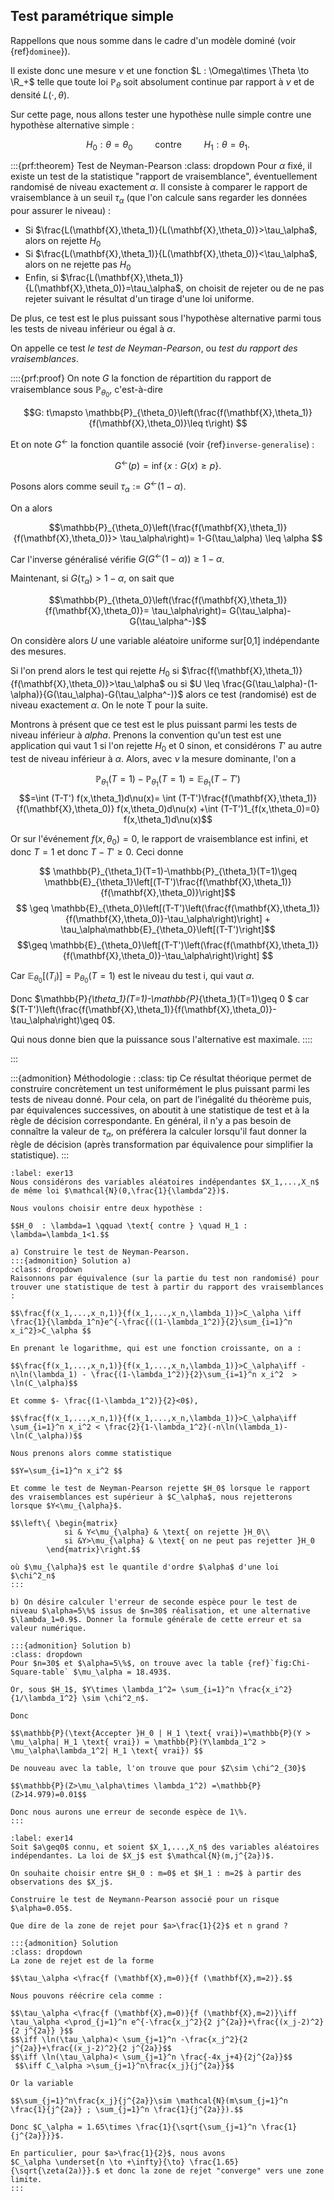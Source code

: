 ## Test paramétrique simple
$\newcommand{\R}{\mathbb{R}}$
$\newcommand{\Q}{\mathbb{Q}}$
$\newcommand{\N}{\mathbb{N}}$

Rappellons que nous somme dans le cadre d'un modèle dominé (voir {ref}`dominee`}).

Il existe donc une mesure $\nu$ et une fonction $L : \Omega\times \Theta \to \R_+$ telle que toute loi $\mathbb{P}_\theta$ soit absolument continue par rapport à $\nu$ et de densité $L(\cdot,\theta)$.

Sur cette page, nous allons tester une hypothèse nulle simple contre une hypothèse alternative simple :

$$ H_0 : \theta=\theta_0 \qquad \text{ contre } \qquad H_1 : \theta= \theta_1.$$


:::{prf:theorem} Test de Neyman-Pearson
:class: dropdown
Pour $\alpha$ fixé, il existe un test de la statistique "rapport de vraisemblance", éventuellement randomisé de niveau exactement $\alpha$. Il consiste à comparer le rapport de vraisemblance à un seuil $\tau_\alpha$ (que l'on calcule sans regarder les données pour assurer le niveau) :



- Si $\frac{L(\mathbf{X},\theta_1)}{L(\mathbf{X},\theta_0)}>\tau_\alpha$, alors on rejette $H_0$   
- Si $\frac{L(\mathbf{X},\theta_1)}{L(\mathbf{X},\theta_0)}<\tau_\alpha$, alors on ne rejette pas $H_0$   
- Enfin, si $\frac{L(\mathbf{X},\theta_1)}{L(\mathbf{X},\theta_0)}=\tau_\alpha$, on choisit de rejeter ou de ne pas rejeter suivant le résultat d'un tirage d'une loi uniforme.



De plus, ce test est le plus puissant sous l'hypothèse alternative parmi tous les tests de niveau inférieur ou égal à $\alpha$.

On appelle ce test  _le test de Neyman-Pearson_, ou _test du rapport des vraisemblances_.

::::{prf:proof}
On note $G$ la fonction de répartition du rapport de vraisemblance sous $\mathbb{P}_{\theta_0}$, c'est-à-dire

$$G: t\mapsto \mathbb{P}_{\theta_0}\left(\frac{f(\mathbf{X},\theta_1)}{f(\mathbf{X},\theta_0)}\leq t\right) $$

Et on note $G^{\leftarrow}$ la fonction quantile associé (voir {ref}`inverse-generalise`) :

$$ G^{\leftarrow}(p) = \inf\{x : G(x)\geq p\}.$$

Posons alors comme seuil $\tau_\alpha := G^\leftarrow(1-\alpha)$.

On a alors 

$$\mathbb{P}_{\theta_0}\left(\frac{f(\mathbf{X},\theta_1)}{f(\mathbf{X},\theta_0)}> \tau_\alpha\right)= 1-G(\tau_\alpha) \leq \alpha $$

Car l'inverse généralisé vérifie $G(G^\leftarrow(1-\alpha))\geq 1-\alpha$.

Maintenant, si $G(\tau_\alpha)>1-\alpha$, on sait que 

$$\mathbb{P}_{\theta_0}\left(\frac{f(\mathbf{X},\theta_1)}{f(\mathbf{X},\theta_0)}= \tau_\alpha\right)= G(\tau_\alpha)-G(\tau_\alpha^-)$$

On considère alors $U$ une variable aléatoire uniforme sur[0,1] indépendante des mesures.

Si l'on prend alors le test qui rejette $H_0$ si $\frac{f(\mathbf{X},\theta_1)}{f(\mathbf{X},\theta_0)}>\tau_\alpha$ ou si $U \leq \frac{G(\tau_\alpha)-(1-\alpha)}{G(\tau_\alpha)-G(\tau_\alpha^-)}$ alors ce test (randomisé) est de niveau exactement $\alpha$. On le note T pour la suite.

Montrons à présent que ce test est le plus puissant parmi les tests de niveau inférieur à $alpha$. Prenons la convention qu'un test est une application qui vaut 1 si l'on rejette $H_0$ et 0 sinon, et considérons $T'$ au autre test de niveau inférieur à $\alpha$. Alors, avec $\nu$ la mesure dominante, l'on a 

$$\mathbb{P}_{\theta_1}(T=1)-\mathbb{P}_{\theta_1}(T=1)= \mathbb{E}_{\theta_1}(T-T')$$
$$=\int (T-T') f(x,\theta_1)d\nu(x)= \int (T-T')\frac{f(\mathbf{X},\theta_1)}{f(\mathbf{X},\theta_0)} f(x,\theta_0)d\nu(x) +\int (T-T')1_{f(x,\theta_0)=0} f(x,\theta_1)d\nu(x)$$

Or sur l'événement $f(x,\theta_0)=0$, le rapport de vraisemblance est infini, et donc $T=1$ et donc $T-T'\geq 0$. Ceci donne

$$ \mathbb{P}_{\theta_1}(T=1)-\mathbb{P}_{\theta_1}(T=1)\geq \mathbb{E}_{\theta_1}\left[(T-T')\frac{f(\mathbf{X},\theta_1)}{f(\mathbf{X},\theta_0)}\right]$$
$$ \geq \mathbb{E}_{\theta_0}\left[(T-T')\left(\frac{f(\mathbf{X},\theta_1)}{f(\mathbf{X},\theta_0)}-\tau_\alpha\right)\right] + \tau_\alpha\mathbb{E}_{\theta_0}\left[(T-T')\right]$$
$$\geq \mathbb{E}_{\theta_0}\left[(T-T')\left(\frac{f(\mathbf{X},\theta_1)}{f(\mathbf{X},\theta_0)}-\tau_\alpha\right)\right] $$

Car $\mathbb{E}_{\theta_0}\left[(T_i)\right] = \mathbb{P}_{\theta_0}(T=1)$  est le niveau du test i, qui vaut $\alpha$.

Donc $\mathbb{P}_{\theta_1}(T=1)-\mathbb{P}_{\theta_1}(T=1)\geq 0 $ car $(T-T')\left(\frac{f(\mathbf{X},\theta_1)}{f(\mathbf{X},\theta_0)}-\tau_\alpha\right)\geq 0$.

Qui nous donne bien que la puissance sous l'alternative est maximale.
::::

:::


:::{admonition} Méthodologie :
:class: tip
Ce résultat théorique permet de construire concrètement un test uniformément le plus puissant parmi les tests de niveau donné. Pour cela, on part de l’inégalité du théorème puis, par équivalences successives, on aboutit à une statistique de test et à la règle de décision correspondante. En général, il n'y a pas besoin de connaître la valeur de $\tau_\alpha$, on préférera la calculer lorsqu'il faut donner la règle de décision (après transformation par équivalence pour simplifier la statistique).
:::


```{exercise}
:label: exer13
Nous considérons des variables aléatoires indépendantes $X_1,...,X_n$ de même loi $\mathcal{N}(0,\frac{1}{\lambda^2})$.

Nous voulons choisir entre deux hypothèse :

$$H_0  : \lambda=1 \qquad \text{ contre } \quad H_1 : \lambda=\lambda_1<1.$$

a) Construire le test de Neyman-Pearson.
:::{admonition} Solution a)
:class: dropdown
Raisonnons par équivalence (sur la partie du test non randomisé) pour trouver une statistique de test à partir du rapport des vraisemblances :

$$\frac{f(x_1,...,x_n,1)}{f(x_1,...,x_n,\lambda_1)}>C_\alpha \iff \frac{1}{\lambda_1^n}e^{-\frac{((1-\lambda_1^2)}{2}\sum_{i=1}^n x_i^2}>C_\alpha $$

En prenant le logarithme, qui est une fonction croissante, on a :

$$\frac{f(x_1,...,x_n,1)}{f(x_1,...,x_n,\lambda_1)}>C_\alpha\iff -n\ln(\lambda_1) - \frac{(1-\lambda_1^2)}{2}\sum_{i=1}^n x_i^2  > \ln(C_\alpha)$$

Et comme $- \frac{(1-\lambda_1^2)}{2}<0$),

$$\frac{f(x_1,...,x_n,1)}{f(x_1,...,x_n,\lambda_1)}>C_\alpha\iff \sum_{i=1}^n x_i^2 < \frac{2}{1-\lambda_1^2}(-n\ln(\lambda_1)-\ln(C_\alpha))$$

Nous prenons alors comme statistique 
        
$$Y=\sum_{i=1}^n x_i^2 $$

Et comme le test de Neyman-Pearson rejette $H_0$ lorsque le rapport des vraisemblances est supérieur à $C_\alpha$, nous rejetterons lorsque $Y<\mu_{\alpha}$.
        
$$\left\{ \begin{matrix}
            si & Y<\mu_{\alpha} & \text{ on rejette }H_0\\
            si &Y>\mu_{\alpha} & \text{ on ne peut pas rejetter }H_0
        \end{matrix}\right.$$

où $\mu_{\alpha}$ est le quantile d'ordre $\alpha$ d'une loi $\chi^2_n$
:::

b) On désire calculer l'erreur de seconde espèce pour le test de niveau $\alpha=5\%$ issus de $n=30$ réalisation, et une alternative $\lambda_1=0.9$. Donner la formule générale de cette erreur et sa valeur numérique.

:::{admonition} Solution b)
:class: dropdown
Pour $n=30$ et $\alpha=5\%$, on trouve avec la table {ref}`fig:Chi-Square-table` $\mu_\alpha = 18.493$.

Or, sous $H_1$, $Y\times \lambda_1^2= \sum_{i=1}^n \frac{x_i^2}{1/\lambda_1^2} \sim \chi^2_n$.

Donc 

$$\mathbb{P}(\text{Accepter }H_0 | H_1 \text{ vrai})=\mathbb{P}(Y > \mu_\alpha| H_1 \text{ vrai}) = \mathbb{P}(Y\lambda_1^2 > \mu_\alpha\lambda_1^2| H_1 \text{ vrai}) $$

De nouveau avec la table, l'on trouve que pour $Z\sim \chi^2_{30}$ 

$$\mathbb{P}(Z>\mu_\alpha\times \lambda_1^2) =\mathbb{P}(Z>14.979)=0.01$$

Donc nous aurons une erreur de seconde espèce de 1\%.
:::
```



```{exercise}
:label: exer14
Soit $a\geq0$ connu, et soient $X_1,...,X_n$ des variables aléatoires indépendantes. La loi de $X_j$ est $\mathcal{N}(m,j^{2a})$.

On souhaite choisir entre $H_0 : m=0$ et $H_1 : m=2$ à partir des observations des $X_j$.

Construire le test de Neymann-Pearson associé pour un risque $\alpha=0.05$.

Que dire de la zone de rejet pour $a>\frac{1}{2}$ et n grand ?

:::{admonition} Solution 
:class: dropdown
La zone de rejet est de la forme 

$$\tau_\alpha <\frac{f (\mathbf{X},m=0)}{f (\mathbf{X},m=2)}.$$

Nous pouvons réécrire cela comme :

$$\tau_\alpha <\frac{f (\mathbf{X},m=0)}{f (\mathbf{X},m=2)}\iff \tau_\alpha <\prod_{j=1}^n e^{-\frac{x_j^2}{2 j^{2a}}+\frac{(x_j-2)^2}{2 j^{2a}} }$$
$$\iff \ln(\tau_\alpha)< \sum_{j=1}^n -\frac{x_j^2}{2 j^{2a}}+\frac{(x_j-2)^2}{2 j^{2a}}$$
$$\iff \ln(\tau_\alpha)< \sum_{j=1}^n \frac{-4x_j+4}{2j^{2a}}$$
 $$\iff C_\alpha >\sum_{j=1}^n\frac{x_j}{j^{2a}}$$
 
Or la variable 

$$\sum_{j=1}^n\frac{x_j}{j^{2a}}\sim \mathcal{N}(m\sum_{j=1}^n \frac{1}{j^{2a}} ; \sum_{j=1}^n \frac{1}{j^{2a}}).$$

Donc $C_\alpha = 1.65\times \frac{1}{\sqrt{\sum_{j=1}^n \frac{1}{j^{2a}}}}$.

En particulier, pour $a>\frac{1}{2}$, nous avons
$C_\alpha \underset{n \to +\infty}{\to} \frac{1.65}{\sqrt{\zeta(2a)}}.$ et donc la zone de rejet "converge" vers une zone limite.
:::
```

